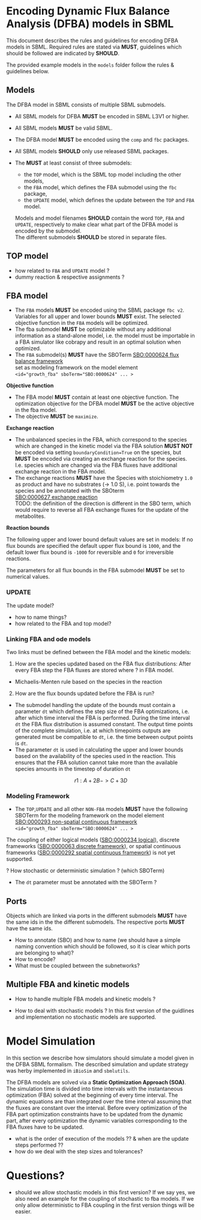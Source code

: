 # Encoding Dynamic Flux Balance Analysis (DFBA) models in SBML
This document describes the rules and guidelines for encoding DFBA models in SBML.
Required rules are stated via **MUST**, guidelines which should be followed are indicated
by **SHOULD**.

The provided example models in the `models` folder follow the rules & guidelines below.

## Models
The DFBA model in SBML consists of multiple SBML submodels.
* All SBML models for DFBA **MUST** be encoded in SBML L3V1 or higher.
* All SBML models **MUST** be valid SBML.
* The DFBA model **MUST** be encoded using the `comp` and `fbc` packages.
* All SBML models **SHOULD** only use released SBML packages.
* The **MUST** at least consist of three submodels:
    * the `TOP` model, which is the SBML top model including the other models, 
    * the `FBA` model, which defines the FBA submodel using the `fbc` package,
    * the `UPDATE` model, which defines the update between the `TOP` and `FBA` model. 
  
  Models and model filenames **SHOULD** contain the word `TOP`, `FBA` and `UPDATE`, respectively to 
  make clear what part of the DFBA model is encoded by the submodel.  
  The different submodels **SHOULD** be stored in separate files.
  
## TOP model
* how related to `FBA` and `UPDATE` model ?
* dummy reaction & respective assignments ?
  
## FBA model
- The `FBA` models **MUST** be encoded using the SBML package `fbc v2`. Variables for all upper and lower bounds **MUST** exist.
The selected objective function in the `FBA` models will be optimized.
- The fba submodel **MUST** be optimizable without any additional information as a stand-alone model, i.e. the model
must be importable in a FBA simulator like cobrapy and result in an optimal solution when optimized.
- The `FBA` submodel(s) **MUST** have the SBOTerm [SBO:0000624 flux balance framework](http://www.ebi.ac.uk/sbo/main/SBO:0000624)  
set as modeling framework on the model element  
```<id="growth_fba" sboTerm="SBO:0000624" ... >```

**Objective function**

- The FBA model **MUST** contain at least one objective function. The optimization objective for the DFBA model 
**MUST** be the active objective in the fba model.
- The objective **MUST** be `maximize`.

**Exchange reaction**

- The unbalanced species in the FBA, which correspond to the species which are changed in the kinetic model 
via the FBA solution **MUST NOT** be encoded via setting `boundaryCondition=True` on the species, 
 but **MUST** be encoded via creating an exchange reaction for the species. I.e. species which are 
 changed via the FBA fluxes have additional exchange reaction in the FBA model.
- The exchange reactions **MUST** have the Species with stoichiometry `1.0` as product and have no substrates (-> 1.0 S), 
i.e. point towards the species and be annotated with the SBOterm  
[SBO:0000627 exchange reaction](http://www.ebi.ac.uk/sbo/main/SBO:0000627)  
TODO: the definition of the direction is different in the SBO term, 
which would require to reverse all FBA exchange fluxes for the update of the metabolites.
 
**Reaction bounds**

The following upper and lower bound default values are set in models: If no flux bounds are specified the default upper flux bound is `1000`, 
and the default lower flux bound is `-1000` for reversible and `0` for irreversible reactions.

The parameters for all flux bounds in the FBA submodel **MUST** be set to numerical values.

### UPDATE
The update model?
* how to name things? 
* how related to the FBA and top model?

### Linking FBA and ode models
Two links must be defined between the FBA model and the kinetic models:
1. How are the species updated based on the FBA flux distributions:
After every FBA step the FBA fluxes are stored where ? in FBA model.

- Michaelis-Menten rule based on the species in the reaction 

2. How are the flux bounds updated before the FBA is run?
- The submodel handling the update of the bounds must contain a parameter `dt` which defines the step size of the FBA optimizations, i.e.
after which time interval the FBA is performed. During the time interval `dt` the FBA flux distribution
is assumed constant. The output time points of the complete simulation, i.e. at which timepoints outputs
are generated must be compatible to `dt`, i.e. the time between output points is `dt`.
- The parameter `dt` is used in calculating the upper and lower bounds based on the availability of the species
 used in the reaction. This ensures that the FBA solution cannot take more than the available species amounts
 in the timestep of duration `dt`

$$r1: A + 2 B -> C+3D$$




### Modeling Framework


* The `TOP`,`UPDATE` and all other `NON-FBA` models **MUST** have the following SBOTerm for the modeling framework
on the model element  
[SBO:0000293 non-spatial continuous framework](http://www.ebi.ac.uk/sbo/main/SBO:0000293)  
```<id="growth_fba" sboTerm="SBO:0000624" ... >```

The coupling of either logical models ([SBO:0000234 logical](http://www.ebi.ac.uk/sbo/main/SBO:0000234)), 
discrete frameworks ([SBO:0000063 discrete framework](http://www.ebi.ac.uk/sbo/main/SBO:0000063)), or spatial continuous frameworks 
 ([SBO:0000292 spatial continuous framework](http://www.ebi.ac.uk/sbo/main/SBO:0000292)) is not yet supported.

? How stochastic or deterministic simulation ? (which SBOTerm)

* The `dt` parameter must be annotated with the SBOTerm ?


## Ports
Objects which are linked via ports in the different submodels **MUST** have the same ids in the the different submodels.
The respective ports **MUST** have the same ids.

* How to annotate (SBO) and how to name (we should have a simple naming convention which should be followed, so
it is clear which ports are belonging to what)?
* How to encode? 
* What must be coupled between the subnetworks?

## Multiple FBA and kinetic models
* How to handle multiple FBA models and kinetic models ?

* How to deal with stochastic models ?
In this first version of the guidlines and implementation no stochastic models are supported. 

# Model Simulation
In this section we describe how simulators should simulate a model given in the DFBA SBML formalism.
The described simulation and update strategy was herby implemented in `iBioSim` and `sbmlutils`.

The DFBA models are solved via a **Static Optimization Approach (SOA)**. The simulation time is
divided into time intervals with the instantaneous optimization (FBA) solved at the beginning
of every time interval. The dynamic equations are than integrated over the time interval assuming that the fluxes
are constant over the interval. 
Before every optimization of the FBA part optimization constraints have to be updated from the dynamic part, after 
every optimization the dynamic variables corresponding to the FBA fluxes have to be updated.


* what is the order of execution of the models ?? & when are the update steps performed ??
* how do we deal with the step sizes and tolerances?


# Questions?
* should we allow stochastic models in this first version? If we say yes, we also need an example for the coupling of 
stochastic to fba models. If we only allow deterministic to FBA coupling in the first version things will be easier.


